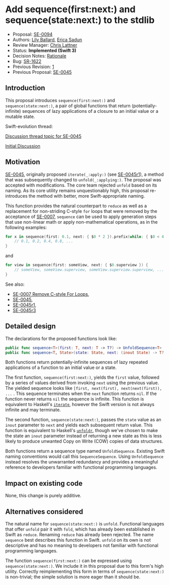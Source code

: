 # Add sequence(first:next:) and sequence(state:next:) to the stdlib

* Proposal: [SE-0094](0094-sequence-function.md)
* Authors: [Lily Ballard](https://github.com/lilyball), [Erica Sadun](http://github.com/erica)
* Review Manager: [Chris Lattner](http://github.com/lattner)
* Status: **Implemented (Swift 3)**
* Decision Notes: [Rationale](https://forums.swift.org/t/accepted-with-revision-se-0094-add-sequence-initial-next-and-sequence-state-next-to-the-stdlib/2775)
* Bug: [SR-1622](https://bugs.swift.org/browse/SR-1622)
* Previous Revision: [1](https://github.com/apple/swift-evolution/blob/7d220a152a681e28761493c7d9781dd867a04cf7/proposals/0094-sequence-function.md)
* Previous Proposal: [SE-0045](0045-scan-takewhile-dropwhile.md)

## Introduction

This proposal introduces `sequence(first:next:)` and `sequence(state:next:)`,
a pair of global functions that return (potentially-infinite) sequences of lazy
applications of a closure to an initial value or a mutable state.

Swift-evolution thread: 

[Discussion thread topic for SE-0045](https://forums.swift.org/t/proposal-add-scan-takewhile-dropwhile-and-iterate-to-the-stdlib/806/6)

[Initial Discussion](https://forums.swift.org/t/proposal-add-scan-takewhile-dropwhile-and-iterate-to-the-stdlib/806/15)

## Motivation

[SE-0045](0045-scan-takewhile-dropwhile.md), originally proposed `iterate(_:apply:)` (see [SE-0045r1](https://github.com/apple/swift-evolution/blob/dd0a39dd051b11e4460accad5af0e74223533e95/proposals/0045-scan-takewhile-dropwhile.md)), a method that
was subsequently changed to `unfold(_:applying:)`. The proposal was
accepted with modifications. The core team rejected `unfold` based on its naming. As its core utility remains unquestionably high, this proposal re-introduces the method with better, more Swift-appropriate naming.

This function provides the natural counterpart to `reduce` as well as a
replacement for non-striding C-style `for` loops that were removed by the
acceptance of [SE-0007](0007-remove-c-style-for-loops.md), `sequence` can be used to apply generation steps that use non-linear math or
apply non-mathematical operations, as in the following examples:

```swift
for x in sequence(first: 0.1, next: { $0 * 2 }).prefix(while: { $0 < 4 }) {
    // 0.1, 0.2, 0.4, 0.8, ...
}
```

and

```swift
for view in sequence(first: someView, next: { $0.superview }) {
    // someView, someView.superview, someView.superview.superview, ...
}
```

See also: 

* [SE-0007 Remove C-style For Loops](0007-remove-c-style-for-loops.md), 
* [SE-0045](0045-scan-takewhile-dropwhile.md), 
* [SE-0045r1](https://github.com/apple/swift-evolution/blob/b39d653f7e3d5e982b562664343f26c826652291/proposals/0045-scan-takewhile-dropwhile.md), 
* [SE-0045r3](https://github.com/apple/swift-evolution/blob/d709546002e1636a10350d14da84eb9e554c3aac/proposals/0045-scan-takewhile-dropwhile.md)

## Detailed design

The declarations for the proposed functions look like:

```swift
public func sequence<T>(first: T, next: T -> T?) -> UnfoldSequence<T>
public func sequence<T, State>(state: State, next: (inout State) -> T?) -> UnfoldSequence<T>
```

Both functions return potentially-infinite sequences of lazy repeated
applications of a function to an initial value or a state.

The first function, `sequence(first:next:)`, yields the `first` value, followed
by a series of values derived from invoking `next` using the previous value.
The yielded sequence looks like `[first, next(first), next(next(first)), ...` .
This sequence terminates when the `next` function returns `nil`. If the
function never returns `nil` the sequence is infinite. This function is
equivalent to Haskell's [`iterate`][haskell-iterate], however the Swift version
is not always infinite and may terminate.

[haskell-iterate]: http://hackage.haskell.org/package/base-4.8.2.0/docs/Prelude.html#v:iterate

The second function, `sequence(state:next:)`, passes the `state` value as an
`inout` parameter to `next` and yields each subsequent return value. This
function is equivalent to Haskell's [`unfoldr`][haskell-unfoldr], though we've
chosen to make the state an `inout` parameter instead of returning a new state
as this is less likely to produce unwanted Copy on Write (COW) copies of data
structures.

[haskell-unfoldr]: http://hackage.haskell.org/package/base-4.8.2.0/docs/Data-List.html#v:unfoldr

Both functions return a sequence type named `UnfoldSequence`. Existing Swift
naming conventions would call this `SequenceSequence`. Using `UnfoldSequence`
instead resolves the unwarranted redundancy and provides a meaningful reference
to developers familiar with functional programming languages.

## Impact on existing code

None, this change is purely additive.

## Alternatives considered

The natural name for `sequence(state:next:)` is `unfold`. Functional
languages that offer `unfold` pair it with `fold`, which has already been
established in Swift as `reduce`. Renaming `reduce` has already been rejected.
The name `sequence` best describes this function in Swift. `unfold` on its own
is not descriptive and has no meaning to developers not familiar with functional
programming languages.

The function `sequence(first:next:)` can be expressed using
`sequence(state:next:)`. We include it in this proposal due to this form's high
utility. Correctly reimplementing this form in terms of `sequence(state:next:)`
is non-trivial; the simple solution is more eager than it should be.
